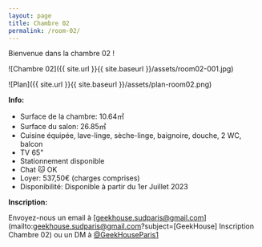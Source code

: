 ```yaml
---
layout: page
title: Chambre 02
permalink: /room-02/
---
```

Bienvenue dans la chambre 02 !

![Chambre 02]({{ site.url }}{{ site.baseurl }}/assets/room02-001.jpg)

![Plan]({{ site.url }}{{ site.baseurl }}/assets/plan-room02.png)

**Info:**

* Surface de la chambre: 10.64&#13217;
* Surface du salon: 26.85&#13217;
* Cuisine équipée, lave-linge, sèche-linge, baignoire, douche, 2 WC, balcon
* TV 65"
* Stationnement disponible
* Chat 🐱 OK
* Loyer: 537,50&#8364; (charges comprises)
* Disponibilité: Disponible à partir du 1er Juillet 2023

**Inscription:**

Envoyez-nous un email à [geekhouse.sudparis@gmail.com](mailto:geekhouse.sudparis@gmail.com?subject=[GeekHouse] Inscription Chambre 02) ou un DM à [@GeekHouseParis1](https://twitter.com/GeekHouseParis1)
